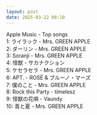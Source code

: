 ```yaml
---
layout: post
date: 2025-03-22 08:10
---
```


Apple Music - Top songs<br />
1: ライラック - Mrs. GREEN APPLE<br />
2: ダーリン - Mrs. GREEN APPLE<br />
3: Soranji - Mrs. GREEN APPLE<br />
4: 怪獣 - サカナクション<br />
5: ケセラセラ - Mrs. GREEN APPLE<br />
6: APT. - ROSÉ & ブルーノ・マーズ<br />
7: 僕のこと - Mrs. GREEN APPLE<br />
8: Rock this Party - timelesz<br />
9: 怪獣の花唄 - Vaundy<br />
10: 青と夏 - Mrs. GREEN APPLE<br />
